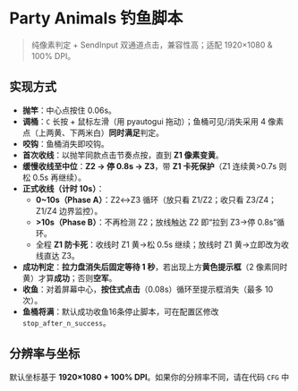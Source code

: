 # Party Animals 钓鱼脚本

> 纯像素判定 + SendInput 双通道点击，兼容性高；适配 1920×1080 & 100% DPI。

## 实现方式
- **抛竿**：中心点按住 0.06s。
- **调桶**：`C` 长按 + 鼠标左滑（用 pyautogui 拖动）；鱼桶可见/消失采用 4 像素点（上两黄、下两米白）**同时满足**判定。
- **咬钩**：鱼桶消失即咬钩。
- **首次收线**：以抛竿同款点击节奏点按，直到 **Z1 像素变黄**。
- **缓慢收线至中位**：**Z2 → 停 0.8s → Z3**，带 **Z1 卡死保护**（Z1 连续黄>0.7s 则松 0.5s 再继续）。
- **正式收线（计时 10s）**：
  - **0~10s（Phase A）**：Z2↔Z3 循环（放只看 Z1/Z2；收只看 Z3/Z4；Z1/Z4 边界监控）。
  - **>10s（Phase B）**：不再检测 Z2；放线触达 Z2 即“拉到 Z3→停 0.8s”循环。
  - 全程 **Z1 防卡死**：收线时 Z1 黄→松 0.5s 继续；放线时 Z1 黄→立即改为收线直达 Z3。
- **成功判定**：**拉力盘消失后固定等待 1 秒**，若出现上方**黄色提示框**（2 像素同时黄）才算**成功**；否则**空军**。
- **收鱼**：对着屏幕中心，**按住式点击**（0.08s）循环至提示框消失（最多 10 次）。
- **鱼桶将满**：默认成功收鱼16条停止脚本，可在配置区修改`stop_after_n_success`。

## 分辨率与坐标
默认坐标基于 **1920×1080 + 100% DPI**。如果你的分辨率不同，请在代码 `CFG` 中调整这些像素点[在线图片坐标拾取](https://www.lddgo.net/image/coordinate-pick)：
- `tick_coords`（4 点）：张力盘四点 `Z1/Z2/Z3/Z4`
- `bucket_coords`（4 点）：鱼桶可见判定（上 2 黄、下 2 米白）
- `bucket_flag_coord`（1 点）：**(1680,821)**，用于“鱼桶将满”判定
- `banner_coords`（2 点）：上鱼黄色提示框（2 点均为黄）
> 调整后截图张力盘、鱼桶与提示框并使用mark内的脚本确认像素点标记是否准确。如果颜色偏差较大，可微调 `_near(..., tol=...)` 的容差（建议 ±10 范围内调整）。

## 运行环境
- Windows 
- Python 3.9+  
- `pip install opencv-python numpy pyautogui pygetwindow pywin32 keyboard pillow mss`

## 常见问题
- **点击无效**：以管理员运行；检查输入法；把 `press_hold` 提高到 0.08~0.1。
- **像素误判**：确认 DPI 100%，并校准坐标；必要时增大颜色容差或自行修改对应像素点的颜色[在线图片取色器](https://photokit.com/colors/eyedropper/?lang=zh)
- **提示框延迟**：脚本已固定等待 1 秒再判断，如仍偏慢可改成 1.2s。
## 使用
- 下载脚本压缩包并解压，在`better_fisher.py`配置区配置`stop_after_n_success`，若分辨率不为**1920×1080**则还需要校准像素坐标。
- 进入自定义房间**推荐自己创建房间并加锁**，来到钓点**推荐河中间的巨石，人物不容易移动**，调出钓竿，确保鱼饵充足。
- 在脚本文件夹地址栏输入`powershell`后回车，在弹出的终端输入`python better_fisher.py`后回车，若程序没有自动切换至游戏窗口请手动切换。
- 在钓到`stop_after_n_success`中配置的数量的鱼后脚本会自动退出，手动卖鱼后重新运行脚本即可。
## 手动校准像素坐标
- 若你的分辨率不为**1920×1080**则需要手动校准坐标，你可以根据分辨率自行换算。也可以手动拾取坐标：
- 首先按照mark文件夹中的`gauge.png` `bucket.png` `banner.png`在游戏中截取对应图片重命名后替换原有图片，在[在线图片坐标拾取](https://www.lddgo.net/image/coordinate-pick)中根据`gauge_marked.png` `bucket_marked.png` `banner_marked.png`点选对应位置坐标。
- 复制结果，替换`mark_points.py`中的`tick_coords`、`bucket_coords`与`banner_coords`。
- 同样方式在文件夹内通过`python mark_points.py`运行验证脚本，查看生成的`gauge_marked.png` `bucket_marked.png` `banner_marked.png`坐标点是否准确，若不准确则进行微调。
- 校准完成后在`better_fisher.py`配置区替换对应坐标。
